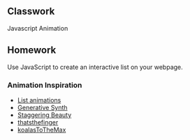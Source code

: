 ## Classwork

Javascript Animation

## Homework

Use JavaScript to create an interactive list on your webpage.

### Animation Inspiration

- [List animations](https://cssanimation.rocks/list-items/)
- [Generative Synth](http://robertvinluan.com/Ramsophone/)
- [Staggering Beauty](http://www.staggeringbeauty.com/)
- [thatsthefinger](http://thatsthefinger.com/)
- [koalasToTheMax](http://www.koalastothemax.com/)